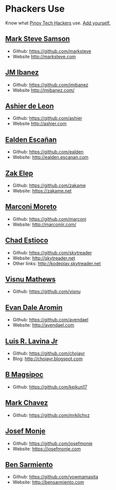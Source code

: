 # Phackers Use

Know what [Pinoy Tech Hackers](https://www.facebook.com/groups/214546845336651) use.
[Add yourself.](https://github.com/openphilippines/use)

## [Mark Steve Samson](marksteve.html)

* Github: https://github.com/marksteve
* Website http://marksteve.com

## [JM Ibanez](jmibanez.html)

* Github: https://github.com/jmibanez
* Website http://jmibanez.com/

## [Ashier de Leon](ashier.html)

* Github: https://github.com/ashier
* Website http://ashier.com

## [Ealden Escañan](ealden.html)

* Github: https://github.com/ealden
* Website: http://ealden.escanan.com

## [Zak Elep](zakame.html)

* Github: https://github.com/zakame
* Website: https://zakame.net

## [Marconi Moreto](marconi.html)

* Github: https://github.com/marconi
* Website: http://marconijr.com/

## [Chad Estioco](skytreader.html)

* Github: https://github.com/skytreader
* Website: http://skytreader.net
* Other links: http://kodeplay.skytreader.net

## [Visnu Mathews](visnu.html)

* Github: https://github.com/visnu

## [Evan Dale Aromin](avendael.html)

* Github: https://github.com/avendael
* Website: http://avendael.com

## [Luis R. Lavina Jr](chojayr.html)

* Github: https://github.com/chojayr
* Blog: http://chojayr.blogspot.com

## [B Magsipoc](404.html)

* Github: https://github.com/keikun17

## [Mark Chavez](mrkjlchvz.html)
* Github: https://github.com/mrkjlchvz

## [Josef Monje](josefmonje.html)

* Github: https://github.com/josefmonje
* Website: https://josefmonje.com

## [Ben Sarmiento](bensarmiento.html)

* Github: https://github.com/yowmamasita
* Website: http://bensarmiento.com